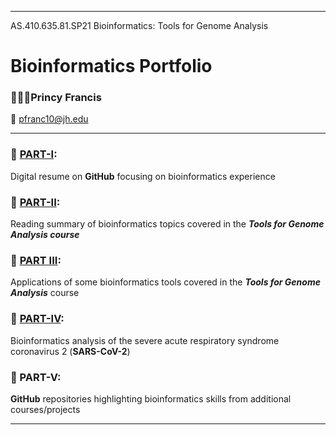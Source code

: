 ----------------------------------------------------------------------------------------------------------------------------------------------------------
AS.410.635.81.SP21  Bioinformatics: Tools for Genome Analysis
# Bioinformatics Portfolio
### 🧑🏾‍🎓Princy Francis
📧 pfranc10@jh.edu

----------------------------------------------------------------------------------------------------------------------------------------------------------


### 🧬   [PART-I](https://francisp24.github.io/digital-cv/):	
Digital resume on **GitHub** focusing on bioinformatics experience <br>
### 🧬   [PART-II](https://francisp24.github.io/jhu-genome-analysis-webpage/):	
Reading summary of bioinformatics topics covered in the _**Tools for Genome Analysis course**_ <br>
### 🧬   [PART III](https://github.com/francisp24/jhu-genome-analysis-webpage/blob/main/📝PART-III_Portfolio_PrincyFrancis.pdf):	
Applications of some bioinformatics tools covered in the _**Tools for Genome Analysis**_ course <br>
### 🧬   [PART-IV](https://github.com/francisp24/covid19-project/blob/main/📝PART-IV_Portfolio_PrincyFrancis.pdf):	
Bioinformatics analysis of the severe acute respiratory syndrome coronavirus 2 (**SARS-CoV-2**) <br>
### 🧬   PART-V:	
**GitHub** repositories highlighting bioinformatics skills from additional courses/projects <br>

----------------------------------------------------------------------------------------------------------------------------------------------------------
